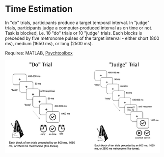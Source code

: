 # Time Estimation

In "do" trials, participants produce a target temporal interval. In "judge" trials, participants judge a computer-produced interval as on time or not. Task is blocked, i.e. 10 "do" trials or 10 "judge" trials. Each blocks is preceded by five metronome pulses of the target interval - either short (800 ms), medium (1650 ms), or long (2500 ms).

Requires: MATLAB, [Psychtoolbox](http://psychtoolbox.org/)

![trial overview](./images/trials.png "trial overview")

